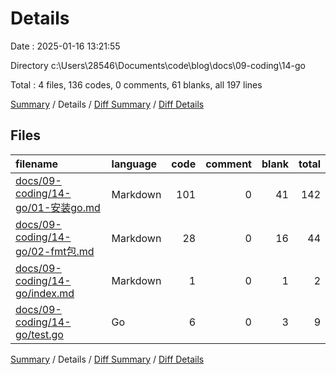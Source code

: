 # Details

Date : 2025-01-16 13:21:55

Directory c:\\Users\\28546\\Documents\\code\\blog\\docs\\09-coding\\14-go

Total : 4 files,  136 codes, 0 comments, 61 blanks, all 197 lines

[Summary](results.md) / Details / [Diff Summary](diff.md) / [Diff Details](diff-details.md)

## Files
| filename | language | code | comment | blank | total |
| :--- | :--- | ---: | ---: | ---: | ---: |
| [docs/09-coding/14-go/01-安装go.md](/docs/09-coding/14-go/01-%E5%AE%89%E8%A3%85go.md) | Markdown | 101 | 0 | 41 | 142 |
| [docs/09-coding/14-go/02-fmt包.md](/docs/09-coding/14-go/02-fmt%E5%8C%85.md) | Markdown | 28 | 0 | 16 | 44 |
| [docs/09-coding/14-go/index.md](/docs/09-coding/14-go/index.md) | Markdown | 1 | 0 | 1 | 2 |
| [docs/09-coding/14-go/test.go](/docs/09-coding/14-go/test.go) | Go | 6 | 0 | 3 | 9 |

[Summary](results.md) / Details / [Diff Summary](diff.md) / [Diff Details](diff-details.md)